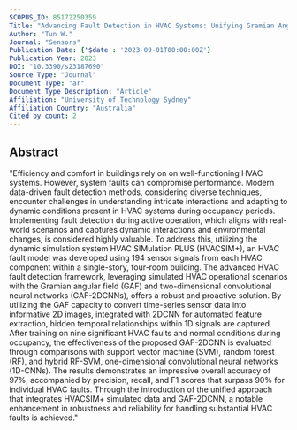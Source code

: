 ```yaml
---
SCOPUS_ID: 85172250359
Title: "Advancing Fault Detection in HVAC Systems: Unifying Gramian Angular Field and 2D Deep Convolutional Neural Networks for Enhanced Performance"
Author: "Tun W."
Journal: "Sensors"
Publication Date: {'$date': '2023-09-01T00:00:00Z'}
Publication Year: 2023
DOI: "10.3390/s23187690"
Source Type: "Journal"
Document Type: "ar"
Document Type Description: "Article"
Affiliation: "University of Technology Sydney"
Affiliation Country: "Australia"
Cited by count: 2
---
```


## Abstract
"Efficiency and comfort in buildings rely on on well-functioning HVAC systems. However, system faults can compromise performance. Modern data-driven fault detection methods, considering diverse techniques, encounter challenges in understanding intricate interactions and adapting to dynamic conditions present in HVAC systems during occupancy periods. Implementing fault detection during active operation, which aligns with real-world scenarios and captures dynamic interactions and environmental changes, is considered highly valuable. To address this, utilizing the dynamic simulation system HVAC SIMulation PLUS (HVACSIM+), an HVAC fault model was developed using 194 sensor signals from each HVAC component within a single-story, four-room building. The advanced HVAC fault detection framework, leveraging simulated HVAC operational scenarios with the Gramian angular field (GAF) and two-dimensional convolutional neural networks (GAF-2DCNNs), offers a robust and proactive solution. By utilizing the GAF capacity to convert time-series sensor data into informative 2D images, integrated with 2DCNN for automated feature extraction, hidden temporal relationships within 1D signals are captured. After training on nine significant HVAC faults and normal conditions during occupancy, the effectiveness of the proposed GAF-2DCNN is evaluated through comparisons with support vector machine (SVM), random forest (RF), and hybrid RF-SVM, one-dimensional convolutional neural networks (1D-CNNs). The results demonstrates an impressive overall accuracy of 97%, accompanied by precision, recall, and F1 scores that surpass 90% for individual HVAC faults. Through the introduction of the unified approach that integrates HVACSIM+ simulated data and GAF-2DCNN, a notable enhancement in robustness and reliability for handling substantial HVAC faults is achieved."
